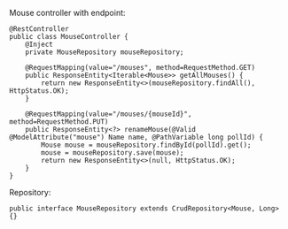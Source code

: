Mouse controller with endpoint:

    @RestController
    public class MouseController {
        @Inject
        private MouseRepository mouseRepository;
    
        @RequestMapping(value="/mouses", method=RequestMethod.GET)
        public ResponseEntity<Iterable<Mouse>> getAllMouses() {
            return new ResponseEntity<>(mouseRepository.findAll(), HttpStatus.OK);
        }
        
        @RequestMapping(value="/mouses/{mouseId}", method=RequestMethod.PUT)
        public ResponseEntity<?> renameMouse(@Valid @ModelAttribute("mouse") Name name, @PathVariable long pollId) {
            Mouse mouse = mouseRepository.findById(pollId).get();
            mouse = mouseRepository.save(mouse);
            return new ResponseEntity<>(null, HttpStatus.OK);
        }
    }

Repository:

    public interface MouseRepository extends CrudRepository<Mouse, Long> {}